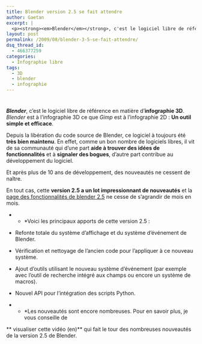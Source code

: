 ```yaml
---
title: Blender version 2.5 se fait attendre
author: Gaetan
excerpt: |
  <p><strong><em>Blender</em></strong>, c'est le logiciel libre de référence en matière d'<strong>infographie 3D</strong>. <em>Blender</em> est à l'infographie 3D ce que <em>Gimp</em> est à l'infographie 2D&nbsp;: <strong>Un outil simple et efficace</strong>.</p> <p>Depuis la libération du code source de Blender, ce logiciel à toujours été <strong>très bien maintenu</strong>. En effet, comme un bon nombre de logiciels libres, il vit de sa communauté qui d'une part <strong>aide à trouver des idées de fonctionnalités</strong> et à <strong>signaler des bogues</strong>, d'autre part contribue au développement du logiciel.</p> <p>Et après plus de 10 ans de développement, des nouveautés ne cessent de naître.</p> <p>En tout cas, cette <strong>version 2.5 a un lot impressionnant de nouveautés</strong> et la <a href="http://www.blender.org/development/current-projects/blender-25-project/">page des fonctionnalités de blender 2.5</a> ne cesse de s'agrandir de mois en mois.</p>
layout: post
permalink: /2009/08/blender-3-5-se-fait-attendre/
dsq_thread_id:
  - 466377259
categories:
  - Infographie libre
tags:
  - 3D
  - blender
  - infographie
---
```

# 

***Blender***, c’est le logiciel libre de référence en matière d’**infographie 3D**. *Blender* est à l’infographie 3D ce que *Gimp* est à l’infographie 2D : **Un outil simple et efficace**.

Depuis la libération du code source de Blender, ce logiciel à toujours été **très bien maintenu**. En effet, comme un bon nombre de logiciels libres, il vit de sa communauté qui d’une part **aide à trouver des idées de fonctionnalités** et à **signaler des bogues**, d’autre part contribue au développement du logiciel.

Et après plus de 10 ans de développement, des nouveautés ne cessent de naître.

En tout cas, cette **version 2.5 a un lot impressionnant de nouveautés** et la [page des fonctionnalités de blender 2.5][1] ne cesse de s’agrandir de mois en mois.

 [1]: http://www.blender.org/development/current-projects/blender-25-project/



* * *Voici les principaux apports de cette version 2.5 : 

*   Refonte totale du système d’affichage et du système d’événement de Blender.
*   Vérification et nettoyage de l’ancien code pour l’appliquer à ce nouveau système.
*   Ajout d’outils utilisant le nouveau système d’événement (par exemple avec l’outil de recherche intégré aux champs ou encore un système de macros).
*   Nouvel API pour l’intégration des scripts Python.

* * *Les nouveautés sont encore nombreuses. Pour en savoir plus, je vous conseille de

** visualiser cette vidéo (en)** qui fait le tour des nombreuses nouveautés de la version 2.5 de Blender.